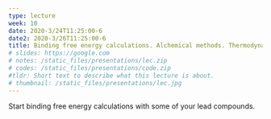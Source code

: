 ```yaml
---
type: lecture
week: 10
date: 2020-3/24T11:25:00-6
date2: 2020-3/26T11:25:00-6
title: Binding free energy calculations. Alchemical methods. Thermodynamic cycles.
# slides: https://google.com
# notes: /static_files/presentations/lec.zip
# codes: /static_files/presentations/code.zip
#tldr: Short text to describe what this lecture is about.
# thumbnail: /static_files/presentations/lec.jpg
---
```

Start binding free energy calculations with some of your lead compounds.
